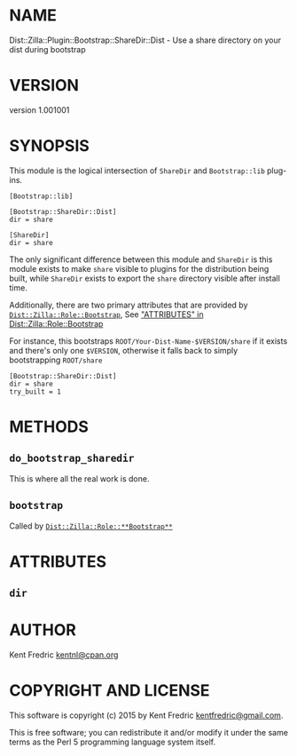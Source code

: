 # NAME

Dist::Zilla::Plugin::Bootstrap::ShareDir::Dist - Use a share directory on your dist during bootstrap

# VERSION

version 1.001001

# SYNOPSIS

This module is the logical intersection of `ShareDir` and `Bootstrap::lib` plug-ins.

    [Bootstrap::lib]

    [Bootstrap::ShareDir::Dist]
    dir = share

    [ShareDir]
    dir = share

The only significant difference between this module and `ShareDir` is this module exists to make `share` visible to
plugins for the distribution being built, while `ShareDir` exists to export the `share` directory visible after install time.

Additionally, there are two primary attributes that are provided by [`Dist::Zilla::Role::Bootstrap`](https://metacpan.org/pod/Dist::Zilla::Role::Bootstrap), See ["ATTRIBUTES" in Dist::Zilla::Role::Bootstrap](https://metacpan.org/pod/Dist::Zilla::Role::Bootstrap#ATTRIBUTES)

For instance, this bootstraps `ROOT/Your-Dist-Name-$VERSION/share` if it exists and there's only one `$VERSION`,
otherwise it falls back to simply bootstrapping `ROOT/share`

    [Bootstrap::ShareDir::Dist]
    dir = share
    try_built = 1

# METHODS

## `do_bootstrap_sharedir`

This is where all the real work is done.

## `bootstrap`

Called by [`Dist::Zilla::Role::**Bootstrap**`](https://metacpan.org/pod/Dist::Zilla::Role::Bootstrap)

# ATTRIBUTES

## `dir`

# AUTHOR

Kent Fredric <kentnl@cpan.org>

# COPYRIGHT AND LICENSE

This software is copyright (c) 2015 by Kent Fredric <kentfredric@gmail.com>.

This is free software; you can redistribute it and/or modify it under
the same terms as the Perl 5 programming language system itself.
